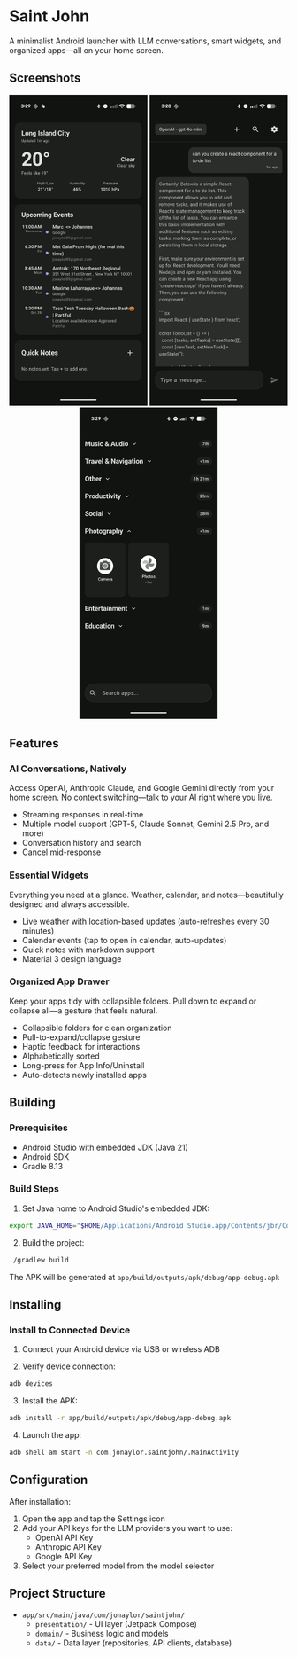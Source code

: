 # Saint John

A minimalist Android launcher with LLM conversations, smart widgets, and organized apps—all on your home screen.

## Screenshots

<div align="center">
  <img src="web/assets/root_page_screenshot.jpg" width="250" alt="Home Screen" />
  <img src="web/assets/chat_page_screenshot.jpg" width="250" alt="Chat Screen" />
  <img src="web/assets/drawer_page_screenshot.jpg" width="250" alt="App Drawer" />
</div>

## Features

### AI Conversations, Natively
Access OpenAI, Anthropic Claude, and Google Gemini directly from your home screen. No context switching—talk to your AI right where you live.
- Streaming responses in real-time
- Multiple model support (GPT-5, Claude Sonnet, Gemini 2.5 Pro, and more)
- Conversation history and search
- Cancel mid-response

### Essential Widgets
Everything you need at a glance. Weather, calendar, and notes—beautifully designed and always accessible.
- Live weather with location-based updates (auto-refreshes every 30 minutes)
- Calendar events (tap to open in calendar, auto-updates)
- Quick notes with markdown support
- Material 3 design language

### Organized App Drawer
Keep your apps tidy with collapsible folders. Pull down to expand or collapse all—a gesture that feels natural.
- Collapsible folders for clean organization
- Pull-to-expand/collapse gesture
- Haptic feedback for interactions
- Alphabetically sorted
- Long-press for App Info/Uninstall
- Auto-detects newly installed apps

## Building

### Prerequisites

- Android Studio with embedded JDK (Java 21)
- Android SDK
- Gradle 8.13

### Build Steps

1. Set Java home to Android Studio's embedded JDK:
```bash
export JAVA_HOME="$HOME/Applications/Android Studio.app/Contents/jbr/Contents/Home"
```

2. Build the project:
```bash
./gradlew build
```

The APK will be generated at `app/build/outputs/apk/debug/app-debug.apk`

## Installing

### Install to Connected Device

1. Connect your Android device via USB or wireless ADB

2. Verify device connection:
```bash
adb devices
```

3. Install the APK:
```bash
adb install -r app/build/outputs/apk/debug/app-debug.apk
```

4. Launch the app:
```bash
adb shell am start -n com.jonaylor.saintjohn/.MainActivity
```

## Configuration

After installation:

1. Open the app and tap the Settings icon
2. Add your API keys for the LLM providers you want to use:
   - OpenAI API Key
   - Anthropic API Key
   - Google API Key
3. Select your preferred model from the model selector

## Project Structure

- `app/src/main/java/com/jonaylor/saintjohn/`
  - `presentation/` - UI layer (Jetpack Compose)
  - `domain/` - Business logic and models
  - `data/` - Data layer (repositories, API clients, database)
